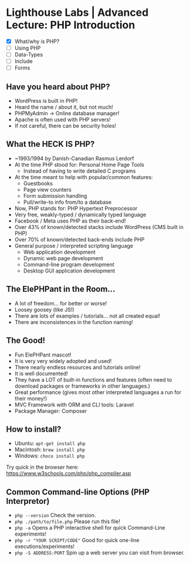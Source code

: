 # Lighthouse Labs | Advanced Lecture: PHP Introduction

* [X] What/why is PHP?
* [ ] Using PHP
* [ ] Data-Types
* [ ] Include
* [ ] Forms

## Have you heard about PHP?

* WordPress is built in PHP!
* Heard the name / about it, but not much!
* PHPMyAdmin -> Online database manager!
* Apache is often used with PHP servers!
* If not careful, there can be security holes!

## What the HECK IS PHP?

* ~1993/1994 by Danish-Canadian Rasmus Lerdorf
* At the time PHP stood for: Personal Home Page Tools
    * Instead of having to write detailed C programs
* At the time meant to help with popular/common features:
    * Guestbooks
    * Page view counters
    * Form submission handling
    * Pull/write-to info from/to a database
* Now, PHP stands for: PHP Hypertext Preprocessor
* Very free, weakly-typed / dynamically typed language
* Facebook / Meta uses PHP as their back-end!
* Over 43% of known/detected stacks include WordPress (CMS built in PHP)
* Over 70% of known/detected back-ends include PHP
* General purpose / interpreted scripting language
    * Web application development
    * Dynamic web page development
    * Command-line program development
    * Desktop GUI application development

## The ElePHPant in the Room...

* A lot of freedom... for better or worse!
* Loosey goosey (like JS!)
* There are lots of examples / tutorials... not all created equal!
* There are inconsistences in the function naming!

## The Good!

* Fun ElePHPant mascot!
* It is very very widely adopted and used!
* There nearly endless resources and tutorials online!
* It is well documented!
* They have a LOT of built-in functions and features (often need to download packages or frameworks in other languages.)
* Great performance (gives most other interpreted languages a run for their money!)
* MVC Framework with ORM and CLI tools: Laravel
* Package Manager: Composer

## How to install?

* Ubuntu: `apt-get install php`
* Macintosh: `brew install php`
* Windows: `choco install php`

Try quick in the browser here: https://www.w3schools.com/php/php_compiler.asp

## Common Command-line Options (PHP Interpretor)

* `php --version` Check the version.
* `php ./path/to/file.php` Please run this file!
* `php -a` Opens a PHP interactive shell for quick Command-Line experiments!
* `php -r "YOUR SCRIPT/CODE"` Good for quick one-line executions/experiments!
* `php -S ADDRESS:PORT` Spin up a web server you can visit from browser.
